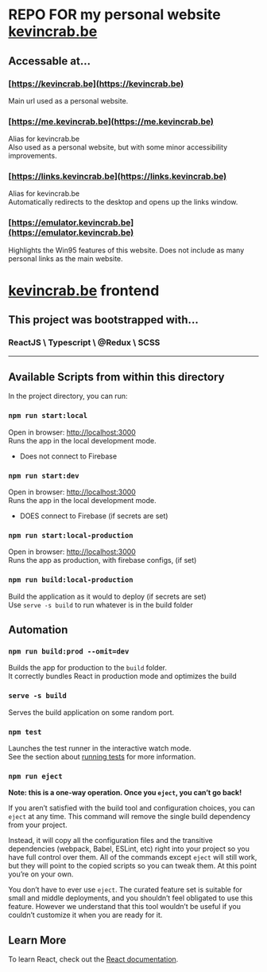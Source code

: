 **REPO FOR my personal website
[kevincrab.be](https://kevincrab.be)**
===

## Accessable at...
### [https://kevincrab.be](https://kevincrab.be)
Main url used as a personal website.
### [https://me.kevincrab.be](https://me.kevincrab.be)
Alias for kevincrab.be\
Also used as a personal website, but with some minor accessibility improvements.
### [https://links.kevincrab.be](https://links.kevincrab.be)
Alias for kevincrab.be\
Automatically redirects to the desktop and opens up the links window.
### [https://emulator.kevincrab.be](https://emulator.kevincrab.be)
Highlights the Win95 features of this website.
Does not include as many personal links as the main website.


# [kevincrab.be](https://kevincrab.be) frontend

## This project was bootstrapped with... 
### ReactJS \ Typescript \ @Redux \ SCSS

---
## Available Scripts from within this directory
In the project directory, you can run:

### `npm run start:local`
Open in browser: [http://localhost:3000](http://localhost:3000)\
Runs the app in the local development mode.
- Does not connect to Firebase 

### `npm run start:dev`
Open in browser: [http://localhost:3000](http://localhost:3000)\
Runs the app in the local development mode.
- DOES connect to Firebase (if secrets are set)

### `npm run start:local-production`
Open in browser: [http://localhost:3000](http://localhost:3000)\
Runs the app as production, with firebase configs, (if set)

### `npm run build:local-production`
Build the application as it would to deploy (if secrets are set)\
Use `serve -s build` to run whatever is in the build folder

## Automation
### `npm run build:prod --omit=dev`
Builds the app for production to the `build` folder.\
It correctly bundles React in production mode and optimizes the build 

### `serve -s build`
Serves the build application on some random port.

### `npm test`
Launches the test runner in the interactive watch mode.\
See the section about [running tests](https://facebook.github.io/create-react-app/docs/running-tests) for more information.

### `npm run eject`

**Note: this is a one-way operation. Once you `eject`, you can’t go back!**

If you aren’t satisfied with the build tool and configuration choices, you can `eject` at any time. This command will remove the single build dependency from your project.

Instead, it will copy all the configuration files and the transitive dependencies (webpack, Babel, ESLint, etc) right into your project so you have full control over them. All of the commands except `eject` will still work, but they will point to the copied scripts so you can tweak them. At this point you’re on your own.

You don’t have to ever use `eject`. The curated feature set is suitable for small and middle deployments, and you shouldn’t feel obligated to use this feature. However we understand that this tool wouldn’t be useful if you couldn’t customize it when you are ready for it.

## Learn More
To learn React, check out the [React documentation](https://reactjs.org/).
